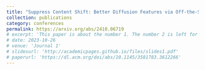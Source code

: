 ```yaml
---
title: "Suppress Content Shift: Better Diffusion Features via Off-the-Shelf Generation Techniques."
collection: publications
category: conferences
permalink: https://arxiv.org/abs/2410.06719
# excerpt: 'This paper is about the number 1. The number 2 is left for future work.'
# date: 2023-10-26
# venue: 'Journal 1'
# slidesurl: 'http://academicpages.github.io/files/slides1.pdf'
# paperurl: 'https://dl.acm.org/doi/abs/10.1145/3581783.3612266'
---
```

